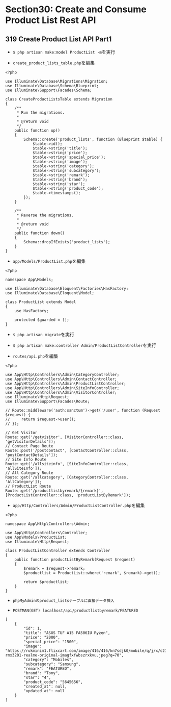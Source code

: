 # Section30: Create and Consume Product List Rest API

## 319 Create Product List API Part1

+ `$ php artisan make:model ProductList -m`を実行<br>

+ `create_product_lists_table.php`を編集<br>

```
<?php

use Illuminate\Database\Migrations\Migration;
use Illuminate\Database\Schema\Blueprint;
use Illuminate\Support\Facades\Schema;

class CreateProductListsTable extends Migration
{
    /**
     * Run the migrations.
     *
     * @return void
     */
    public function up()
    {
        Schema::create('product_lists', function (Blueprint $table) {
            $table->id();
            $table->string('title');
            $table->string('price');
            $table->string('special_price');
            $table->string('image');
            $table->string('category');
            $table->string('subcategory');
            $table->string('remark');
            $table->string('brand');
            $table->string('star');
            $table->string('product_code');
            $table->timestamps();
        });
    }

    /**
     * Reverse the migrations.
     *
     * @return void
     */
    public function down()
    {
        Schema::dropIfExists('product_lists');
    }
}
```

+ `app/Models/ProductList.php`を編集<br>

```
<?php

namespace App\Models;

use Illuminate\Database\Eloquent\Factories\HasFactory;
use Illuminate\Database\Eloquent\Model;

class ProductList extends Model
{
    use HasFactory;

    protected $guarded = [];
}
```

+ `$ php artisan migrate`を実行<br>

+ `$ php artisan make:controller Admin/ProductListController`を実行<br>

+ `routes/api.php`を編集<br>

```
<?php

use App\Http\Controllers\Admin\CategoryController;
use App\Http\Controllers\Admin\ContactController;
use App\Http\Controllers\Admin\ProductListController;
use App\Http\Controllers\Admin\SiteInfoController;
use App\Http\Controllers\Admin\VisitorController;
use Illuminate\Http\Request;
use Illuminate\Support\Facades\Route;

// Route::middleware('auth:sanctum')->get('/user', function (Request $request) {
//     return $request->user();
// });

// Get Visitor
Route::get('/getvisitor', [VisitorController::class, 'getVisitorDetails']);
// Contact Page Route
Route::post('/postcontact', [ContactController::class, 'postContactDetails']);
// Site Info Route
Route::get('/allsiteinfo', [SiteInfoController::class, 'allSiteInfo']);
// All Category Route
Route::get('/allcategory', [CategoryController::class, 'AllCategory']);
// ProductList Route
Route::get('/productlistbyremark/{remark}', [ProductListController::class, 'productListByRemark']);
```

+ `app/Http/Controllers/Admin/ProductListController.php`を編集<br>

```
<?php

namespace App\Http\Controllers\Admin;

use App\Http\Controllers\Controller;
use App\Models\ProductList;
use Illuminate\Http\Request;

class ProductListController extends Controller
{
    public function productListByRemark(Request $request)
    {
        $remark = $request->remark;
        $productlist = ProductList::where('remark', $remark)->get();

        return $productlist;
    }
}
```

+ `phpMyAdminのproduct_listsテーブルに直接データ挿入`<br>

+ `POSTMAN(GET) localhost/api/productlistbyremark/FEATURED`<br>

```
[
    {
        "id": 1,
        "title": "ASUS TUF A15 FA506IU Ryzen",
        "price": "2000",
        "special_price": "1500",
        "image": "https://rukminim1.flixcart.com/image/416/416/kn7sdjk0/mobile/q/j/x/c21-rmx3201-realme-original-imagfxfwbszrxkvu.jpeg?q=70",
        "category": "Mobiles",
        "subcategory": "Samsung",
        "remark": "FEATURED",
        "brand": "Tony",
        "star": "4",
        "product_code": "5645656",
        "created_at": null,
        "updated_at": null
    }
]
```

